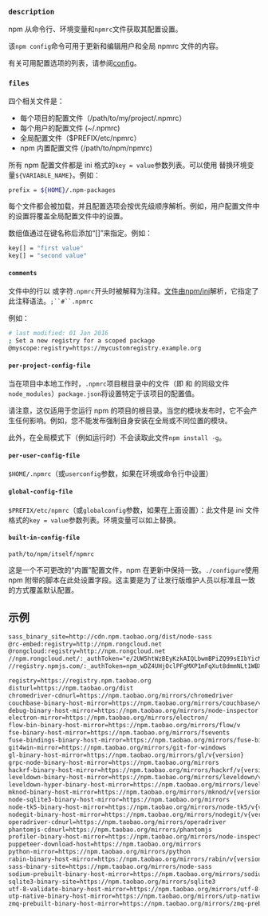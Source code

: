 ### `description`

npm 从命令行、环境变量和`npmrc`文件获取其配置设置。

该`npm config`命令可用于更新和编辑用户和全局 npmrc 文件的内容。

有关可用配置选项的列表，请参阅[config](https://docs.npmjs.com/cli/v7/using-npm/config)。

### `files`

四个相关文件是：

- 每个项目的配置文件（/path/to/my/project/.npmrc）
- 每个用户的配置文件 (~/.npmrc)
- 全局配置文件（$PREFIX/etc/npmrc）
- npm 内置配置文件 (/path/to/npm/npmrc)

所有 npm 配置文件都是 ini 格式的`key = value`参数列表。可以使用 替换环境变量`${VARIABLE_NAME}`。例如：

```bash
prefix = ${HOME}/.npm-packages
```

每个文件都会被加载，并且配置选项会按优先级顺序解析。例如，用户配置文件中的设置将覆盖全局配置文件中的设置。

数组值通过在键名称后添加“[]”来指定。例如：

```bash
key[] = "first value"
key[] = "second value"
```

#### `comments`

文件中的行以 或字符`.npmrc`开头时被解释为注释。[文件由npm/ini](https://github.com/npm/ini)解析，它指定了此注释语法。`;``#``.npmrc`

例如：

```bash
# last modified: 01 Jan 2016
; Set a new registry for a scoped package
@myscope:registry=https://mycustomregistry.example.org
```

#### `per-project-config-file`

当在项目中本地工作时，`.npmrc`项目根目录中的文件（即 和 的同级文件`node_modules`）`package.json`将设置特定于该项目的配置值。

请注意，这仅适用于您运行 npm 的项目的根目录。当您的模块发布时，它不会产生任何影响。例如，您不能发布强制自身安装在全局或不同位置的模块。

此外，在全局模式下（例如运行时）不会读取此文件`npm install -g`。

#### `per-user-config-file`

`$HOME/.npmrc`（或`userconfig`参数，如果在环境或命令行中设置）

#### `global-config-file`

`$PREFIX/etc/npmrc`（或`globalconfig`参数，如果在上面设置）：此文件是 ini 文件格式的`key = value`参数列表。环境变量可以如上替换。

#### `built-in-config-file`

```
path/to/npm/itself/npmrc
```

这是一个不可更改的“内置”配置文件，npm 在更新中保持一致。`./configure`使用npm 附带的脚本在此处设置字段。这主要是为了让发行版维护人员以标准且一致的方式覆盖默认配置。





## 示例

```txt
sass_binary_site=http://cdn.npm.taobao.org/dist/node-sass
@rc-embed:registry=http://npm.rongcloud.net
@rongcloud:registry=http://npm.rongcloud.net
//npm.rongcloud.net/:_authToken="e/2UW5htWzBEyKzkAIQLbwmBPiZQ99sEIbYicM4Iz1k="
//registry.npmjs.com/:_authToken=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

registry=https://registry.npm.taobao.org
disturl=https://npm.taobao.org/dist
chromedriver-cdnurl=https://npm.taobao.org/mirrors/chromedriver
couchbase-binary-host-mirror=https://npm.taobao.org/mirrors/couchbase/v{version}
debug-binary-host-mirror=https://npm.taobao.org/mirrors/node-inspector
electron-mirror=https://npm.taobao.org/mirrors/electron/
flow-bin-binary-host-mirror=https://npm.taobao.org/mirrors/flow/v
fse-binary-host-mirror=https://npm.taobao.org/mirrors/fsevents
fuse-bindings-binary-host-mirror=https://npm.taobao.org/mirrors/fuse-bindings/v{version}
git4win-mirror=https://npm.taobao.org/mirrors/git-for-windows
gl-binary-host-mirror=https://npm.taobao.org/mirrors/gl/v{version}
grpc-node-binary-host-mirror=https://npm.taobao.org/mirrors
hackrf-binary-host-mirror=https://npm.taobao.org/mirrors/hackrf/v{version}
leveldown-binary-host-mirror=https://npm.taobao.org/mirrors/leveldown/v{version}
leveldown-hyper-binary-host-mirror=https://npm.taobao.org/mirrors/leveldown-hyper/v{version}
mknod-binary-host-mirror=https://npm.taobao.org/mirrors/mknod/v{version}
node-sqlite3-binary-host-mirror=https://npm.taobao.org/mirrors
node-tk5-binary-host-mirror=https://npm.taobao.org/mirrors/node-tk5/v{version}
nodegit-binary-host-mirror=https://npm.taobao.org/mirrors/nodegit/v{version}/
operadriver-cdnurl=https://npm.taobao.org/mirrors/operadriver
phantomjs-cdnurl=https://npm.taobao.org/mirrors/phantomjs
profiler-binary-host-mirror=https://npm.taobao.org/mirrors/node-inspector/
puppeteer-download-host=https://npm.taobao.org/mirrors
python-mirror=https://npm.taobao.org/mirrors/python
rabin-binary-host-mirror=https://npm.taobao.org/mirrors/rabin/v{version}
sass-binary-site=https://npm.taobao.org/mirrors/node-sass
sodium-prebuilt-binary-host-mirror=https://npm.taobao.org/mirrors/sodium-prebuilt/v{version}
sqlite3-binary-site=https://npm.taobao.org/mirrors/sqlite3
utf-8-validate-binary-host-mirror=https://npm.taobao.org/mirrors/utf-8-validate/v{version}
utp-native-binary-host-mirror=https://npm.taobao.org/mirrors/utp-native/v{version}
zmq-prebuilt-binary-host-mirror=https://npm.taobao.org/mirrors/zmq-prebuilt/v{version}
```

